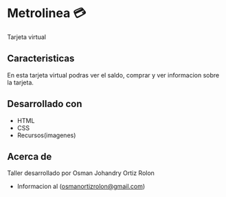 # Metrolinea  💳

Tarjeta virtual

## Caracteristicas 
En esta tarjeta virtual podras ver el saldo, comprar y ver informacion sobre la tarjeta. 

## Desarrollado con 
- HTML
- CSS
- Recursos(imagenes)

 ## Acerca de 
Taller desarrollado por Osman Johandry Ortiz Rolon
- Informacion al (osmanortizrolon@gmail.com)
